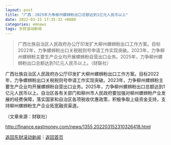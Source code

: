 ```yaml
---
layout: post
title: "广西：2025年力争柳州螺蛳粉出口总额达到1亿元人民币以上"
date: 2022-03-15 17:35:32 +0800
categories: emnews
tags: 东财滚动新闻
---
```

> 广西壮族自治区人民政府办公厅印发扩大柳州螺蛳粉出口工作方案。目标2022年，力争螺蛳粉出口关税税则号申请工作实现突破。2023年，力争柳州螺蛳粉主要生产企业均开展螺蛳粉自营出口业务。2025年，力争柳州螺蛳粉出口总额达到1亿元人民币以上。（财联社）

<p>广西壮族自治区人民政府办公厅印发扩大柳州螺蛳粉出口工作方案。目标2022年，力争螺蛳粉出口关税税则号申请工作实现突破。2023年，力争柳州螺蛳粉主要生产企业均开展螺蛳粉自营出口业务。2025年，力争柳州螺蛳粉出口总额达到1亿元人民币以上。自治区各有关部门和柳州市人民政府要加强对柳州螺蛳粉产业发展的经费保障，落实国家和自治区各项税收优惠政策，积极争取上级资金支持，支持柳州螺蛳粉生产企业拓宽融资渠道。</p><p class="em_media">（文章来源：财联社）</p>

<http://finance.eastmoney.com/news/1355,202203152310326418.html>

[返回东财滚动新闻](//finews.withounder.com/emnews/)｜[返回首页](//finews.withounder.com/)